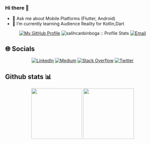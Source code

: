 ### Hi there 👋

- 💬 Ask me about Mobile Platforms (Flutter, Android)
- 🌱 I’m currently learning Audience Reality for Kotlin,Dart


<p align="center">
<a target="_blank" href="https://github.com/salihcanbinboga"><img alt="My GitHub Profile" src="https://img.shields.io/github/followers/salihcanbinboga?label=FOLLOW&style=flat"></a>
<img src="https://komarev.com/ghpvc/?username=salihcanbinboga&color=orange" alt="salihcanbinboga :: Profile Stats"></a>
<a href="mailto:salihcanbinboga@gmail.com" target="_blank"><img alt="Email" src="https://img.shields.io/badge/Email-salihcanbinboga@gmail.com-yellowgreen?style=flat&logo=gmail"></a>
</p>

## 🌐 Socials

<p align="center">
    <a href="https://linkedin.com/in/salihcanbinboga"><img src="https://img.shields.io/badge/LinkedIn-%230077B5.svg?logo=linkedin&logoColor=white" alt="LinkedIn"></a>
    <a href="https://medium.com/@salihcanbinboga"><img src="https://img.shields.io/badge/Medium-12100E?logo=medium&logoColor=white" alt="Medium"></a>
    <a href="https://stackoverflow.com/users/salihcanbinboga"><img src="https://img.shields.io/badge/-Stackoverflow-FE7A16?logo=stack-overflow&logoColor=white" alt="Stack Overflow"></a>
    <a href="https://twitter.com/salihcanbinboga"><img src="https://img.shields.io/badge/Twitter-%231DA1F2.svg?logo=Twitter&logoColor=white" alt="Twitter"></a>
</p>

## Github stats :bar_chart:
<p align="center">
  <img height="165" src="https://github-readme-stats.vercel.app/api?username=salihcanbinboga&theme=tokyonight&hide_border=false&include_all_commits=true&count_private=true" />
  <img height="165" src="https://github-readme-streak-stats.herokuapp.com/?user=salihcanbinboga&theme=tokyonight&hide_border=false" />
</p>

